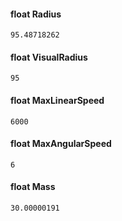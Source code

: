 #### float Radius
```
95.48718262
```

#### float VisualRadius
```
95
```

#### float MaxLinearSpeed
```
6000
```

#### float MaxAngularSpeed
```
6
```

#### float Mass
```
30.00000191
```
